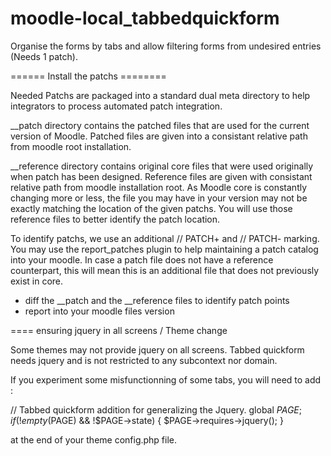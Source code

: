# moodle-local_tabbedquickform
Organise the forms by tabs and allow filtering forms from undesired entries (Needs 1 patch).

====== Install the patchs ========

Needed Patchs are packaged into a standard dual meta directory to help integrators to process
automated patch integration. 

__patch directory contains the patched files that are used for the current version of Moodle. Patched
files are given into a consistant relative path from moodle root installation. 

__reference directory contains original core files that were used originally when patch has been
designed. Reference files are given with consistant relative path from moodle installation root. As
Moodle core is constantly changing more or less, the file you may have in your version may not be
exactly matching the location of the given patchs. You will use those reference files to better
identify the patch location.

To identify patchs, we use an additional // PATCH+ and // PATCH- marking. You may use the report_patches
plugin to help maintaining a patch catalog into your moodle.
In case a patch file does not have a reference counterpart, this will mean this is an additional file
that does not previously exist in core.

- diff the __patch and the __reference files to identify patch points
- report into your moodle files version

==== ensuring jquery in all screens / Theme change

Some themes may not provide jquery on all screens. Tabbed quickform needs jquery and is not restricted
to any subcontext nor domain.

If you experiment some misfunctionning of some tabs, you will need to add :

// Tabbed quickform addition for generalizing the Jquery.
global $PAGE;
if (!empty($PAGE) && !$PAGE->state) {
    $PAGE->requires->jquery();
}

at the end of your theme config.php file.